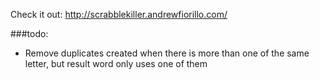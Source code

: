 Check it out: http://scrabblekiller.andrewfiorillo.com/

###todo:

- Remove duplicates created when there is more than one of the same letter, but result word only uses one of them
